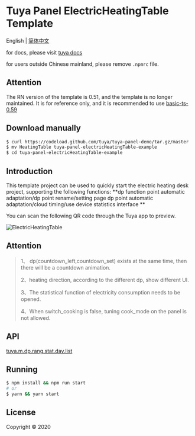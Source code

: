 # Tuya Panel ElectricHeatingTable Template

English | [简体中文](./README-zh_CN.md)

for docs, please visit [tuya docs](https://docs.tuya.com)

for users outside Chinese mainland, please remove `.npmrc` file.

## Attention

The RN version of the template is 0.51, and the template is no longer maintained. It is for reference only, and it is recommended to use [basic-ts-0.59](../basic-ts-0.59)

## Download manually

```bash
$ curl https://codeload.github.com/tuya/tuya-panel-demo/tar.gz/master | tar -xz --strip=2 tuya-panel-demo-master/examples/electricHeatingTable
$ mv HeatingTable tuya-panel-electricHeatingTable-example
$ cd tuya-panel-electricHeatingTable-example
```

## Introduction

This template project can be used to quickly start the electric heating desk project, supporting the following functions: **dp function point automatic adaptation/dp point rename/setting page dp point automatic adaptation/cloud timing/use device statistics interface **

You can scan the following QR code through the Tuya app to preview.

![ElectricHeatingTable](https://images.tuyacn.com/rms-static/3667db40-a190-11ea-9acd-135316db2bdb-1590745134836.png?tyName=electricHeatingTable.png)

## Attention

> 1、 dp(countdown_left,countdown_set) exists at the same time, then there will be a countdown animation.
>
> 2、heating direction, according to the different dp, show different UI.
>
> 3、The statistical function of electricity consumption needs to be opened.
>
> 4、When switch_cooking is false, tuning cook_mode on the panel is not allowed.

## API

[tuya.m.dp.rang.stat.day.list](https://docs.tuya.com/zh/iot/panel-development/panel-sdk-development/common-sdk-development/data-statistics-related-interface/data-statistics-related-interface?id=K9m1dlf41ex5f)

## Running

```bash
$ npm install && npm run start
# or
$ yarn && yarn start
```

## License

Copyright © 2020

